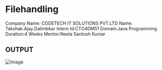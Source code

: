# Filehandling
Company Name: CODETECH IT SOLUTIONS PVT.LTD
Name: Takshak.Ajay.Dalimbkar
Intern Id:CTO4DM51
Domain:Java Programming
Duration:4 Weeks
Mentor:Neela Santosh Kumar

## OUTPUT

![Image](https://github.com/user-attachments/assets/a7930d98-2ce5-41a9-832e-8f670e732fcb)

